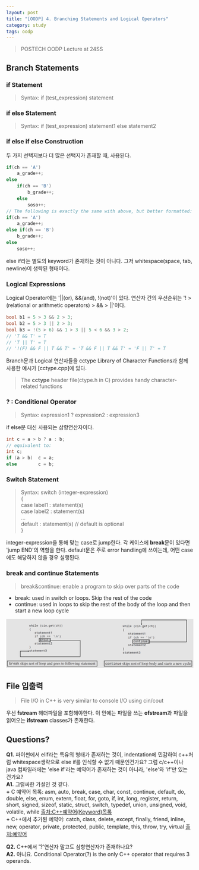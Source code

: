 ```yaml
---
layout: post
title: "[OODP] 4. Branching Statements and Logical Operators"
category: study
tags: oodp
---
```


> POSTECH OODP Lecture at 24SS

## Branch Statements
### if Statement
> Syntax: if (test_expression) statement

### if else Statement
> Syntax: if (test_expression) statement1 else statement2

<!--more-->

### if else if else Construction
두 가지 선택지보다 더 많은 선택지가 존재할 때, 사용된다.
```c++
if(ch == 'A')
    a_grade++;
else
    if(ch == 'B')
        b_grade++;
    else
        soso++;
// The following is exactly the same with above, but better formatted:
if(ch == 'A')
    a_grade++;
else if(ch == 'B')
    b_grade++;
else
    soso++;
```
else if라는 별도의 keyword가 존재하는 것이 아니다.
그저 whitespace(space, tab, newline)이 생략된 형태이다.

### Logical Expressions
Logical Operator에는 '||(or), &&(and), !(not)'이 있다.
연산자 간의 우선순위는 '! > (relational or arithmetic operators) > && > ||'이다.
``` c++
bool b1 = 5 > 3 && 2 > 3;
bool b2 = 5 > 3 || 2 > 3;
bool b3 = !(5 > 6) && 1 > 3 || 5 < 6 && 3 > 2;
// 'T && T' = T
// 'T || T' = T
// '!(F) && F || T && T' = 'T && F || T && T' = 'F || T' = T
```

Branch문과 Logical 연산자들을 cctype Library of Character Functions과 함께 사용한 예시가 [cctype.cpp]에 있다.
> The **cctype** header file(ctype.h in C) provides handy character-related functions

### ? : Conditional Operator
> Syntax: expression1 ? expression2 : expression3

if else문 대신 사용되는 삼항연산자이다. 
``` c++
int c = a > b ? a : b;
// equivalent to:
int c;
if (a > b)  c = a;
else        c = b;
```

### Switch Statement
> Syntax: switch (integer-expression) <br>
{ <br>
    case label1 : statement(s) <br>
    case label2 : statement(s) <br>
    ... <br>
    default     : statement(s)      // default is optional <br>
}

integer-expression을 통해 맞는 case로 jump한다.
각 케이스에 **break**문이 있다면 'jump END'의 역할을 한다.
default문은 주로 error handling에 쓰이는데, 어떤 case에도 해당하지 않을 경우 실행된다.

### break and continue Statements
> break&continue: enable a program to skip over parts of the code

* break: used in switch or loops. Skip the rest of the code
* continue: used in loops to skip the rest of the body of the loop and then start a new loop cycle

![break_continue](/assets/img/2024-03-18/break_continue.png)



## File 입출력
> File I/O in C++ is very similar to console I/O using cin/cout

우선 **fstream** 헤더파일을 포함해야한다.
이 안에는 파일을 쓰는 **ofstream**과 파일을 읽어오는 **ifstream** classes가 존재한다.



## Questions?
**Q1.** 파이썬에서 elif라는 특유의 형태가 존재하는 것이, indentation에 민감하여 c++처럼 whitespace생략으로 else if를 인식할 수 없기 때문인건가요? 그럼 c/c++이나 java 컴파일러에는 'else if'라는 예약어가 존재하는 것이 아니라, 'else'와 'if'만 있는 건가요? <br>
**A1.** 그럴싸한 가설인 것 같다. <br>
**+** C 예약어 목록: asm, auto, break, case, char, const, continue, default, do, double, else, enum, extern, float, for, goto, if, int, long, register, return, short, signed, sizeof, static, struct, switch, typedef, union, unsigned, void, volatile, while [출처:C++예약어(Keyword)목록] <br>
**+** C++에서 추가된 예약어: catch, class, delete, except, finally, friend, inline, new, operator, private, protected, public, template, this, throw, try, virtual [출처:예약어]

**Q2.** C++에서 '?'연산자 말고도 삼항연산자가 존재하나요? <br>
**A2.** 아니요. Conditional Operator(?) is the only C++ operator that requires 3 operands.



<!-- Links -->
[mul_dim_array.cpp]: 
[cctype.cpp]: 
[출처:C++예약어(Keyword)목록]: https://blog.naver.com/ydk928/60109312145
[출처:예약어]: https://www.devkuma.com/docs/c/%EC%98%88%EC%95%BD%EC%96%B4-keyword/